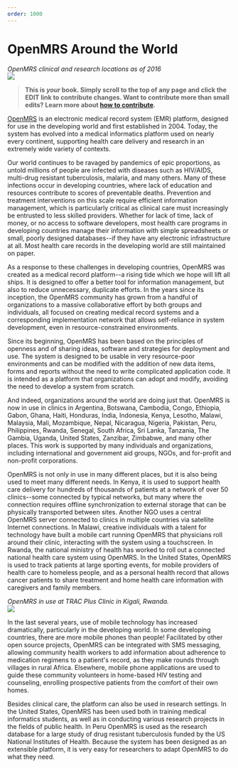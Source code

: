 ```yaml
---
order: 1000
---
```

# OpenMRS Around the World

_OpenMRS clinical and research locations as of 2016_  
![](/assets/openmrs_atlas_2016.png)

> **This is _your_ book. Simply scroll to the top of any page and click the EDIT link to contribute changes. Want to contribute more than small edits? Learn more about [how to contribute](https://github.com/openmrs/openmrs-book-guide/blob/master/CONTRIBUTING.md).**

[OpenMRS](https://openmrs.org) is an electronic medical record system \(EMR\) platform, designed for use in the developing world and first established in 2004. Today, the system has evolved into a medical informatics platform used on nearly every continent, supporting health care delivery and research in an extremely wide variety of contexts.

Our world continues to be ravaged by pandemics of epic proportions, as untold millions of people are infected with diseases such as HIV/AIDS, multi-drug resistant tuberculosis, malaria, and many others. Many of these infections occur in developing countries, where lack of education and resources contribute to scores of preventable deaths. Prevention and treatment interventions on this scale require efficient information management, which is particularly critical as clinical care must increasingly be entrusted to less skilled providers. Whether for lack of time, lack of money, or no access to software developers, most health care programs in developing countries manage their information with simple spreadsheets or small, poorly designed databases--if they have any electronic infrastructure at all. Most health care records in the developing world are still maintained on paper.

As a response to these challenges in developing countries, OpenMRS was created as a medical record platform--a rising tide which we hope will lift all ships. It is designed to offer a better tool for information management, but also to reduce unnecessary, duplicate efforts. In the years since its inception, the OpenMRS community has grown from a handful of organizations to a massive collaborative effort by both groups and individuals, all focused on creating medical record systems and a corresponding implementation network that allows self-reliance in system development, even in resource-constrained environments.

Since its beginning, OpenMRS has been based on the principles of openness and of sharing ideas, software and strategies for deployment and use. The system is designed to be usable in very resource-poor environments and can be modified with the addition of new data items, forms and reports without the need to write complicated application code. It is intended as a platform that organizations can adopt and modify, avoiding the need to develop a system from scratch.

And indeed, organizations around the world are doing just that. OpenMRS is now in use in clinics in Argentina, Botswana, Cambodia, Congo, Ethiopia, Gabon, Ghana, Haiti, Honduras, India, Indonesia, Kenya, Lesotho, Malawi, Malaysia, Mali, Mozambique, Nepal, Nicaragua, Nigeria, Pakistan, Peru, Philippines, Rwanda, Senegal, South Africa, Sri Lanka, Tanzania, The Gambia, Uganda, United States, Zanzibar, Zimbabwe, and many other places. This work is supported by many individuals and organizations, including international and government aid groups, NGOs, and for-profit and non-profit corporations.

OpenMRS is not only in use in many different places, but it is also being used to meet many different needs. In Kenya, it is used to support health care delivery for hundreds of thousands of patients at a network of over 50 clinics--some connected by typical networks, but many where the connection requires offline synchronization to external storage that can be physically transported between sites. Another NGO uses a central OpenMRS server connected to clinics in multiple countries via satellite Internet connections. In Malawi, creative individuals with a talent for technology have built a mobile cart running OpenMRS that physicians roll around their clinic, interacting with the system using a touchscreen. In Rwanda, the national ministry of health has worked to roll out a connected national health care system using OpenMRS. In the United States, OpenMRS is used to track patients at large sporting events, for mobile providers of health care to homeless people, and as a personal health record that allows cancer patients to share treatment and home health care information with caregivers and family members.

_OpenMRS in use at TRAC Plus Clinic in Kigali, Rwanda._  
![](/assets/openmrs-2011.png)

In the last several years, use of mobile technology has increased dramatically, particularly in the developing world. In some developing countries, there are more mobile phones than people! Facilitated by other open source projects, OpenMRS can be integrated with SMS messaging, allowing community health workers to add information about adherence to medication regimens to a patient's record, as they make rounds through villages in rural Africa. Elsewhere, mobile phone applications are used to guide these community volunteers in home-based HIV testing and counseling, enrolling prospective patients from the comfort of their own homes.

Besides clinical care, the platform can also be used in research settings. In the United States, OpenMRS has been used both in training medical informatics students, as well as in conducting various research projects in the fields of public health. In Peru OpenMRS is used as the research database for a large study of drug resistant tuberculosis funded by the US National Institutes of Health. Because the system has been designed as an extensible platform, it is very easy for researchers to adapt OpenMRS to do what they need.
